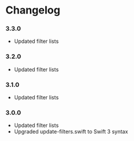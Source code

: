 # Changelog

### 3.3.0
- Updated filter lists

### 3.2.0
- Updated filter lists

### 3.1.0
- Updated filter lists

### 3.0.0
- Updated filter lists
- Upgraded update-filters.swift to Swift 3 syntax
